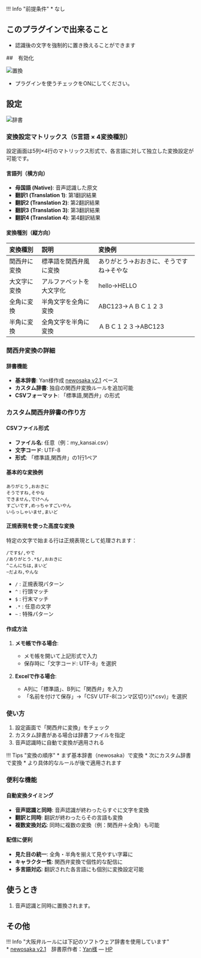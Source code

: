 !!! Info "前提条件"
    * なし

## このプラグインで出来ること

* 認識後の文字を強制的に置き換えることができます

##　有効化

![置換](images/plugin_ConvertString_p1.png)

* プラグインを使うチェックをONにしてください。

## 設定

![辞書](images/plugin_ConvertString_p2.png)

### 変換設定マトリックス（5言語 × 4変換種別）

設定画面は5列×4行のマトリックス形式で、各言語に対して独立した変換設定が可能です。

#### 言語列（横方向）
* **母国語 (Native)**: 音声認識した原文
* **翻訳1 (Translation 1)**: 第1翻訳結果
* **翻訳2 (Translation 2)**: 第2翻訳結果
* **翻訳3 (Translation 3)**: 第3翻訳結果
* **翻訳4 (Translation 4)**: 第4翻訳結果

#### 変換種別（縦方向）

|変換種別|説明|変換例|
|:--|:---|:---|
|関西弁に変換|標準語を関西弁風に変換|ありがとう→おおきに、そうですね→そやな|
|大文字に変換|アルファベットを大文字化|hello→HELLO|
|全角に変換|半角文字を全角に変換|ABC123→ＡＢＣ１２３|
|半角に変換|全角文字を半角に変換|ＡＢＣ１２３→ABC123|

### 関西弁変換の詳細

#### 辞書機能
* **基本辞書**: Yan様作成 [newosaka v2.1](http://www.yansite.jp/softparts/newosaka-2.1.tar.gz) ベース
* **カスタム辞書**: 独自の関西弁変換ルールを追加可能
* **CSVフォーマット**: 「標準語,関西弁」の形式

### カスタム関西弁辞書の作り方

#### CSVファイル形式
- **ファイル名**: 任意（例：my_kansai.csv）
- **文字コード**: UTF-8
- **形式**: 「標準語,関西弁」の1行1ペア

#### 基本的な変換例
```csv
ありがとう,おおきに
そうですね,そやな
できません,でけへん
すごいです,めっちゃすごいやん
いらっしゃいませ,まいど
```

#### 正規表現を使った高度な変換
特定の文字で始まる行は正規表現として処理されます：

```csv
/です$/,やで
/ありがとう.*$/,おおきに
^こんにちは,まいど
~だよね,やんな
```

- `/` : 正規表現パターン
- `^` : 行頭マッチ
- `$` : 行末マッチ  
- `.*` : 任意の文字
- `~` : 特殊パターン

#### 作成方法
1. **メモ帳で作る場合**:
   - メモ帳を開いて上記形式で入力
   - 保存時に「文字コード: UTF-8」を選択

2. **Excelで作る場合**:
   - A列に「標準語」、B列に「関西弁」を入力
   - 「名前を付けて保存」→「CSV UTF-8(コンマ区切り)(*.csv)」を選択

### 使い方
1. 設定画面で「関西弁に変換」をチェック
2. カスタム辞書がある場合は辞書ファイルを指定
3. 音声認識時に自動で変換が適用される

!!! Tips "変換の順序"
    * まず基本辞書（newosaka）で変換
    * 次にカスタム辞書で変換
    * より具体的なルールが後で適用されます

### 便利な機能

#### 自動変換タイミング
* **音声認識と同時**: 音声認識が終わったらすぐに文字を変換
* **翻訳と同時**: 翻訳が終わったらその言語も変換
* **複数変換対応**: 同時に複数の変換（例：関西弁＋全角）も可能

#### 配信に便利
* **見た目の統一**: 全角・半角を揃えて見やすい字幕に
* **キャラクター性**: 関西弁変換で個性的な配信に
* **多言語対応**: 翻訳された各言語にも個別に変換設定可能

## 使うとき

1. 音声認識と同時に置換されます。

## その他
!!! Info "大阪弁ルールには下記のソフトウェア辞書を使用しています"    
    * [newosaka v2.1](http://www.yansite.jp/softparts/newosaka-2.1.tar.gz)　辞書原作者：[Yan様](mailto:yan@yansite.net) ― [HP](http://www.yansite.jp/softparts/)
